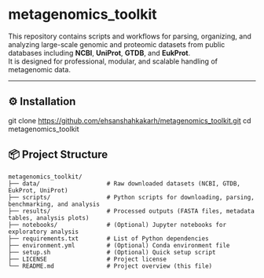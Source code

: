 # metagenomics_toolkit

This repository contains scripts and workflows for parsing, organizing, and analyzing large-scale genomic and proteomic datasets from public databases including **NCBI**, **UniProt**, **GTDB**, and **EukProt**.  
It is designed for professional, modular, and scalable handling of metagenomic data.

--- 
## ⚙️ Installation 

git clone https://github.com/ehsanshahkakarh/metagenomics_toolkit.git
cd metagenomics_toolkit


## 📦 Project Structure

```plaintext
metagenomics_toolkit/
├── data/                   # Raw downloaded datasets (NCBI, GTDB, EukProt, UniProt)
├── scripts/                # Python scripts for downloading, parsing, benchmarking, and analysis
├── results/                # Processed outputs (FASTA files, metadata tables, analysis plots)
├── notebooks/              # (Optional) Jupyter notebooks for exploratory analysis
├── requirements.txt        # List of Python dependencies
├── environment.yml         # (Optional) Conda environment file
├── setup.sh                # (Optional) Quick setup script
├── LICENSE                 # Project license
└── README.md               # Project overview (this file)
